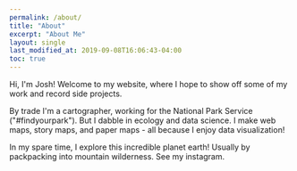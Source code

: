 ```yaml
---
permalink: /about/
title: "About"
excerpt: "About Me"
layout: single
last_modified_at: 2019-09-08T16:06:43-04:00
toc: true
---
```


Hi, I'm Josh!  Welcome to my website, where I hope to show off some of my work and record side projects.

By trade I'm a cartographer, working for the National Park Service ("#findyourpark").  But I dabble in ecology and data science.  I make web maps, story maps, and paper maps - all because I enjoy data visualization!

In my spare time, I explore this incredible planet earth!  Usually by packpacking into mountain wilderness.  See my instagram.
